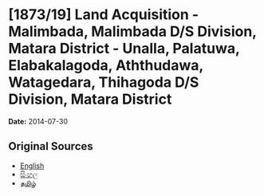 # [1873/19] Land Acquisition - Malimbada, Malimbada D/S Division, Matara District - Unalla, Palatuwa, Elabakalagoda, Aththudawa, Watagedara, Thihagoda D/S Division, Matara District

**Date:** 2014-07-30

## Original Sources

- [English](https://documents.gov.lk/view/extra-gazettes/2014/7/1873-19_E.pdf)
- [සිංහල](https://documents.gov.lk/view/extra-gazettes/2014/7/1873-19_S.pdf)
- [தமிழ்](https://documents.gov.lk/view/extra-gazettes/2014/7/1873-19_T.pdf)
